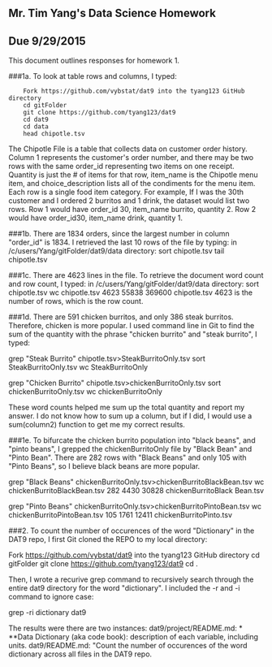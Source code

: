 ## Mr. Tim Yang's Data Science Homework
## Due 9/29/2015

This document outlines responses for homework 1. 

###1a.
To look at table rows and columns, I typed:

        Fork https://github.com/vybstat/dat9 into the tyang123 GitHub directory
        cd gitFolder
        git clone https://github.com/tyang123/dat9
        cd dat9
        cd data
        head chipotle.tsv

The Chipotle File is a table that collects data on customer order history. Column 1 represents the customer's order number, and there may be two rows with the same order_id representing two items on one receipt. Quantity is just the # of items for that row, item_name is the Chipotle menu item, and choice_description lists all of the condiments for the menu item. Each row is a single food item category. For example, If I was the 30th customer and I ordered 2 burritos and 1 drink, the dataset would list two rows. Row 1 would have order_id 30, item_name burrito, quantity 2. Row 2 would have order_id30, item_name drink, quantity 1.

###1b. There are 1834 orders, since the largest number in column "order_id" is 1834. I retrieved the last 10 rows of the file by typing:
    in /c/users/Yang/gitFolder/dat9/data directory:
    sort chipotle.tsv
    tail chipotle.tsv
    
###1c. There are 4623 lines in the file. To retrieve the document word count and row count, I typed:
    in /c/users/Yang/gitFolder/dat9/data directory:
    sort chipotle.tsv
    wc chipotle.tsv
    4623 55838 369600 chipotle.tsv
    4623 is the number of rows, which is the row count.
    
  
###1d. There are 591 chicken burritos, and only 386 steak burritos. Therefore, chicken is more popular. I used command line in Git to  find the sum of the quantity with the phrase "chicken burrito" and "steak burrito", I typed:

grep "Steak Burrito" chipotle.tsv>SteakBurritoOnly.tsv
sort SteakBurritoOnly.tsv
wc SteakBurritoOnly

grep "Chicken Burrito" chipotle.tsv>chickenBurritoOnly.tsv
sort chickenBurritoOnly.tsv
wc chickenBurritoOnly

These word counts helped me sum up the total quantity and report my answer. I do not know how to sum up a column, but if I did, I would use a sum(column2) function to get me my correct results.

###1e. To bifurcate the chicken burrito population into "black beans", and "pinto beans", I grepped the chickenBurritoOnly file by "Black Bean" and "Pinto Bean". There are 282 rows with "Black Beans" and only 105 with "Pinto Beans", so I believe black beans are more popular. 

grep "Black Beans" chickenBurritoOnly.tsv>chickenBurritoBlackBean.tsv
wc chickenBurritoBlackBean.tsv
282 4430 30828 chickenBurritoBlack Bean.tsv

grep "Pinto  Beans" chickenBurritoOnly.tsv>chickenBurritoPintoBean.tsv
wc chickenBurritoPintoBean.tsv
105 1761 12411 chickenBurritoPinto.tsv

###2. To count the number of occurences of the word "Dictionary" in the DAT9 repo, I first Git cloned the REPO to my local directory:

Fork https://github.com/vybstat/dat9 into the tyang123 GitHub directory
        cd gitFolder
        git clone https://github.com/tyang123/dat9
        cd .
        
Then, I wrote a recurive grep command to recursively search through the entire dat9 directory for the word "dictionary". I included the -r and -i command to ignore case:

grep -ri dictionary dat9

The results were there are two instances:
dat9/project/README.md: * **Data Dictionary (aka code book): description of each variable, including units.
dat9/README.md: "Count the number of occurences of the word dictionary across all files in the DAT9 repo. 
        



